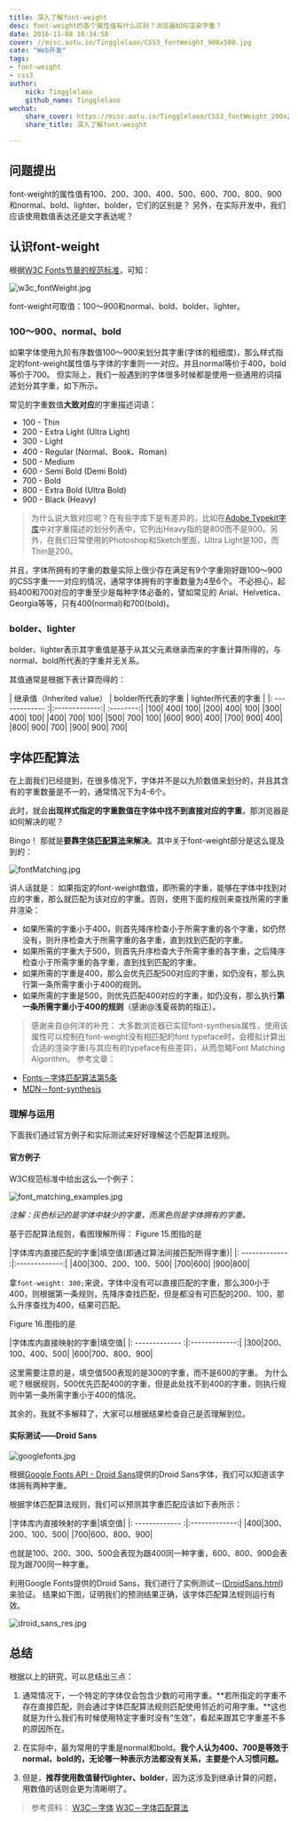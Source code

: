 ```yaml
---
title: 深入了解font-weight
desc: font-weight的各个属性值有什么区别？浏览器如何渲染字重？
date: 2016-11-08 16:34:58
cover: //misc.aotu.io/Tingglelaoo/CSS3_fontWeight_900x500.jpg
cate: "Web开发"
tags:
- font-weight
- css3
author:
    nick: Tingglelaoo
    github_name: Tingglelaoo
wechat:
    share_cover: https://misc.aotu.io/Tingglelaoo/CSS3_fontWeight_200x200.jpg
    share_title: 深入了解font-weight

---
```


## 问题提出

font-weight的属性值有100、200、300、400、500、600、700、800、900和normal、bold、lighter、bolder，它们的区别是？
另外，在实际开发中，我们应该使用数值表达还是文字表达呢？

## 认识font-weight

根据[W3C Fonts节章的规范标准](https://www.w3.org/html/ig/zh/wiki/CSS3%E5%AD%97%E4%BD%93%E6%A8%A1%E5%9D%97#.E5.AD.97.E4.BD.93.E7.B2.97.E7.BB.86.EF.BC.9A.E2.80.98font-weight.E2.80.99.E5.B1.9E.E6.80.A7)，可知：

![w3c_fontWeight.jpg](//misc.aotu.io/Tingglelaoo/w3c_fontWeight.jpg)

font-weight可取值：100～900和normal、bold、bolder、lighter。

### 100～900、normal、bold

如果字体使用九阶有序数值100～900来划分其字重(字体的粗细度)，那么样式指定的font-weight属性值与字体的字重则一一对应。并且normal等价于400，bold等价于700。
但实际上，我们一般遇到的字体很多时候都是使用一些通用的词描述划分其字重，如下所示。

常见的字重数值**大致对应**的字重描述词语：
- 100 - Thin
- 200 - Extra Light (Ultra Light)
- 300 - Light
- 400 - Regular (Normal、Book、Roman)
- 500 - Medium
- 600 - Semi Bold (Demi Bold)
- 700 - Bold
- 800 - Extra Bold (Ultra Bold)
- 900 - Black (Heavy)

> 为什么说大致对应呢？在有些字库下是有差异的，比如在[Adobe Typekit字库](https://helpx.adobe.com/typekit/using/css-selectors.html)中对字重描述的划分列表中，它列出Heavy指的是800而不是900。另外，在我们日常使用的Photoshop和Sketch里面，Ultra Light是100，而Thin是200。

并且，字体所拥有的字重的数量实际上很少存在满足有9个字重刚好跟100～900的CSS字重一一对应的情况，通常字体拥有的字重数量为4至6个。
不必担心，起码400和700对应的字重至少是每种字体必备的，譬如常见的 Arial、Helvetica、Georgia等等，只有400(normal)和700(bold)。

### bolder、lighter

bolder、lighter表示其字重值是基于从其父元素继承而来的字重计算所得的，与normal、bold所代表的字重并无关系。

其值通常是根据下表计算而得的：

| 继承值（Inherited value）        |  bolder所代表的字重           | lighter所代表的字重	  |
|: ------------- :|:-------------:| :--------:|
|100|	400|	100|
|200|	400|	100|
|300|	400|	100|
|400|	700|	100|
|500|	700|	100|
|600|	900|	400|
|700|	900|	400|
|800|	900|	700|
|900|	900|	700|

## 字体匹配算法

在上面我们已经提到，在很多情况下，字体并不是以九阶数值来划分的，并且其含有的字重数量是不一的，通常情况下为4-6个。

此时，就会**出现样式指定的字重数值在字体中找不到直接对应的字重**，那浏览器是如何解决的呢？

Bingo！
那就是**要靠[字体匹配算法](https://www.w3.org/TR/css-fonts-3/#font-matching-algorithm)来解决**。其中关于font-weight部分是这么提及到的：

![fontMatching.jpg](//misc.aotu.io/Tingglelaoo/fontMatching.jpg)

讲人话就是：
如果指定的font-weight数值，即所需的字重，能够在字体中找到对应的字重，那么就匹配为该对应的字重。否则，使用下面的规则来查找所需的字重并渲染：
- 如果所需的字重小于400，则首先降序检查小于所需字重的各个字重，如仍然没有，则升序检查大于所需字重的各字重，直到找到匹配的字重。
- 如果所需的字重大于500，则首先升序检查大于所需字重的各字重，之后降序检查小于所需字重的各字重，直到找到匹配的字重。
- 如果所需的字重是400，那么会优先匹配500对应的字重，如仍没有，那么执行第一条所需字重小于400的规则。
- 如果所需的字重是500，则优先匹配400对应的字重，如仍没有，那么执行**第一条所需字重小于400的规则**（感谢@浅夏莜韵的指正）。

> 感谢来自@何洋的补充：
大多数浏览器已实现font-synthesis属性，使用该属性可以控制在font-weight没有相匹配的font typeface时，会模拟计算出合适的渲染字重(与其应有的typeface有些差异)，从而忽略Font Matching Algorithm。
参考文章：
- [Fonts－字体匹配算法第5条](https://www.w3.org/TR/REC-CSS2/fonts.html#algorithm) 
- [MDN－font-synthesis](https://developer.mozilla.org/en/docs/Web/CSS/font-synthesis)

### 理解与运用

下面我们通过官方例子和实际测试来好好理解这个匹配算法规则。

#### 官方例子

W3C规范标准中给出这么一个例子：

![font_matching_examples.jpg](//misc.aotu.io/Tingglelaoo/font_matching_examples.jpg)

_注解：灰色标记的是字体中缺少的字重，而黑色则是字体拥有的字重。_

基于匹配算法规则，看图理解所得：
Figure 15.图指的是

|字体库内直接匹配的字重|填空值(即通过算法间接匹配所得字重)|
|: ------------- :|:-------------:|
|400|300、200、100、500|
|700|600|
|900|800|

拿`font-weight: 300;`来说，字体中没有可以直接匹配的字重，那么300小于400，则根据第一条规则，先降序查找匹配，但是都没有可匹配的200、100，那么升序查找为400，结果可匹配。

Figure 16.图指的是

|字体库内直接映射的字重|填空值|
|: ------------- :|:-------------:|
|300|200、100、400、500|
|600|700、800、900|

这里需要注意的是，填空值500表现的是300的字重，而不是600的字重。
为什么呢？根据规则，500优先匹配400的字重，但是此处找不到400的字重，则执行规则中第一条所需字重小于400的情况。

其余的，我就不多解释了，大家可以根据结果检查自己是否理解到位。

#### 实际测试——Droid Sans

![googlefonts.jpg](//misc.aotu.io/Tingglelaoo/googlefonts.jpg)

根据[Google Fonts API - Droid Sans](https://fonts.google.com/?query=droid)提供的Droid Sans字体，我们可以知道该字体拥有两种字重。

根据字体匹配算法规则，我们可以预测其字重匹配应该如下表所示：

|字体库内直接映射的字重|填空值|
|: ------------- :|:-------------:|
|400|300、200、100、500|
|700|600、800、900|

也就是100、200、300、500会表现为跟400同一种字重，600、800、900会表现为跟700同一种字重。

利用Google Fonts提供的Droid Sans，我们进行了实例测试－([DroidSans.html](http://jdc.jd.com/demo/ting/DroidSans.html))来验证。
结果如下图，证明我们的预测结果正确，该字体匹配算法规则运行有效。

![droid_sans_res.jpg](//misc.aotu.io/Tingglelaoo/droid_sans_res.jpg)

## 总结

根据以上的研究，可以总结出三点：
1. 通常情况下，一个特定的字体仅会包含少数的可用字重。**若所指定的字重不存在直接匹配，则会通过字体匹配算法规则匹配使用邻近的可用字重。**这也就是为什么我们有时候使用特定字重时没有“生效”，看起来跟其它字重差不多的原因所在。

2. 在实际中，最为常用的字重是normal和bold。**我个人认为400、700是等效于normal、bold的，无论哪一种表示方法都没有关系，主要是个人习惯问题。**

3. 但是，**推荐使用数值替代lighter、bolder**，因为这涉及到继承计算的问题，用数值的话则会更为清晰明了。




> 参考资料：
[W3C－字体](https://www.w3.org/TR/CSS21/fonts.html#font-boldness)
[W3C－字体匹配算法](https://www.w3.org/TR/css-fonts-3/#font-matching-algorithm)

